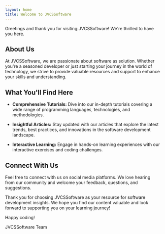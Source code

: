 ```yaml
---
layout: home
title: Welcome to JVCSSoftware
---
```


Greetings and thank you for visiting JVCSSoftware! We're thrilled to have you here.

## About Us

At JVCSSoftware, we are passionate about software as solution. Whether you're a seasoned developer or just starting your journey in the world of technology, we strive to provide valuable resources and support to enhance your skills and understanding.

## What You'll Find Here

- **Comprehensive Tutorials:** Dive into our in-depth tutorials covering a wide range of programming languages, technologies, and methodologies.

- **Insightful Articles:** Stay updated with our articles that explore the latest trends, best practices, and innovations in the software development landscape.

- **Interactive Learning:** Engage in hands-on learning experiences with our interactive exercises and coding challenges.

## Connect With Us

Feel free to connect with us on social media platforms. We love hearing from our community and welcome your feedback, questions, and suggestions.

Thank you for choosing JVCSSoftware as your resource for software development insights. We hope you find our content valuable and look forward to supporting you on your learning journey!

Happy coding!

JVCSSoftware Team
